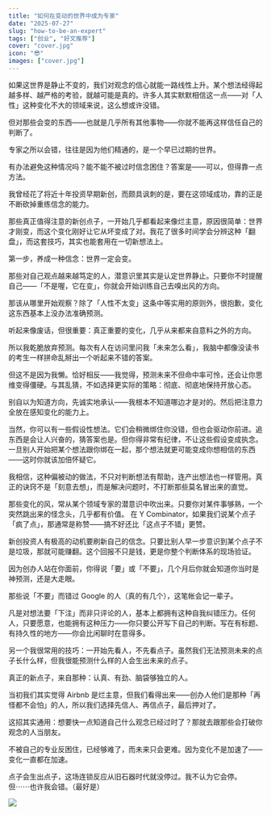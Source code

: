 ```yaml
---
title: "如何在变动的世界中成为专家"
date: "2025-07-27"
slug: "how-to-be-an-expert"
tags: ["创业", "好文推荐"]
cover: "cover.jpg"
icon: "😎"
images: ["cover.jpg"]
---
```

如果这世界是静止不变的，我们对观念的信心就能一路线性上升。某个想法经得起越多样、越严格的考验，就越可能是真的。许多人其实默默相信这一点——对「人性」这种变化不大的领域来说，这么想或许没错。



但对那些会变的东西——也就是几乎所有其他事物——你就不能再这样信任自己的判断了。



专家之所以会错，往往是因为他们精通的，是一个早已过期的世界。



有办法避免这种情况吗？能不能不被过时信念困住？答案是——可以，但得靠一点方法。



我曾经花了将近十年投资早期新创，而颇具讽刺的是，要在这领域成功，靠的正是不断砍掉重练信念的能力。



那些真正值得注意的新创点子，一开始几乎都看起来像烂主意，原因很简单：世界才刚变，而这个变化刚好让它从坏变成了对。我花了很多时间学会分辨这种「翻盘」，而这套技巧，其实也能套用在一切新想法上。



第一步，养成一种信念：世界一定会变。



那些对自己观点越来越笃定的人，潜意识里其实是认定世界静止。只要你不时提醒自己——「不是喔，它在变」，你就会开始训练自己去嗅出风的方向。



那该从哪里开始观察？除了「人性不太变」这条中等实用的原则外，很抱歉，变化这东西基本上没办法准确预测。



听起来像废话，但很重要：真正重要的变化，几乎从来都来自意料之外的方向。



所以我乾脆放弃预测。每次有人在访问里问我「未来怎么看」，我脑中都像没读书的考生一样拼命乱掰出一个听起来不错的答案。



但这不是因为我懒。恰好相反——我觉得，预测未来不但命中率可怜，还会让你思维变得僵硬。与其乱猜，不如选择更实际的策略：彻底、彻底地保持开放心态。



别自以为知道方向，先诚实地承认——我根本不知道哪边才是对的。然后把注意力全放在感知变化的能力上。



当然，你可以有一些假设性想法。它们会稍微绑住你没错，但也会驱动你前进。追东西是会让人兴奋的，猜答案也是。但你得非常有纪律，不让这些假设变成执念。
一旦别人开始把某个想法跟你绑在一起，那个想法就更可能变成你想相信的东西——这时你就该加倍怀疑它。



我相信，这种偏被动的做法，不只对判断想法有帮助，连产出想法也一样管用。真正的诀窍不是「刻意去想」，而是解决问题时，不打断那些莫名冒出来的直觉。



那些变化的风，常从某个领域专家的潜意识中吹出来。只要你对某件事够熟，一个突然跳出来的怪念头，几乎都有价值。
在 Y Combinator，如果我们说某个点子「疯了点」，那通常是称赞——搞不好还比「这点子不错」更赞。



新创投资人有极高的动机要刷新自己的信念。只要比别人早一步意识到某个点子不是垃圾，那就可能赚翻。这个回报不只是钱，更是你整个判断体系的现场验证。



因为创办人站在你面前，你得说「要」或「不要」，几个月后你就会知道你当时是神预测，还是大走眼。



那些说「不要」而错过 Google 的人（真的有几个），这笔帐会记一辈子。



凡是对想法要「下注」而非只评论的人，基本上都拥有这种自我纠错压力。任何人，只要愿意，也能拥有这种压力——你只要公开写下自己的判断。写在有标题、有持久性的地方——你会比闲聊时在意得多。



另一个我很常用的技巧：一开始先看人，不先看点子。虽然我们无法预测未来的点子长什么样，但我很能预测什么样的人会生出未来的点子。



真正的新点子，来自那种：认真、有劲、脑袋够独立的人。



当初我们其实觉得 Airbnb 是烂主意，但我们看得出来——创办人他们是那种「再怪都不会怕」的人，所以我们选择先信人、再信点子，最后押对了。



这招其实通用：想要快一点知道自己什么观念已经过时了？那就去跟那些会打破你观念的人当朋友。



不被自己的专业反困住，已经够难了，而未来只会更难。因为变化不是加速了——变化一直都在加速。



点子会生出点子，这场连锁反应从旧石器时代就没停过。我不认为它会停。
但⋯⋯也许我会错。（最好是）




![](https://prod-files-secure.s3.us-west-2.amazonaws.com/112d0858-5090-4d34-a606-b75eb8d65fd2/46476355-9cf3-4e99-9b7a-3531bc426380/1000202064.png?X-Amz-Algorithm=AWS4-HMAC-SHA256&X-Amz-Content-Sha256=UNSIGNED-PAYLOAD&X-Amz-Credential=ASIAZI2LB466VXICOLUT%2F20250826%2Fus-west-2%2Fs3%2Faws4_request&X-Amz-Date=20250826T112931Z&X-Amz-Expires=3600&X-Amz-Security-Token=IQoJb3JpZ2luX2VjEBsaCXVzLXdlc3QtMiJIMEYCIQC0ePDxcRcKwkQB9Y5ok5frqZ5UF%2BgPgz6ttR6nnmSR6wIhALk4bmquzYlZ3ABxU52D8XvAG0fh%2B0TqKHmJKAHxxY%2BEKv8DCHQQABoMNjM3NDIzMTgzODA1IgzK0PhFmikHetSP4VUq3AO9X%2B1MF7TKacTFDscVSOm8sckVP2ilE%2BzMpAKrqanuSR%2FFvgM4yBxg%2FXjnxM59vZmvxNm%2FvINkQNloUhA296r6eNbJy0TnGvt1Eixe%2FjRgq%2BIAX4p6y55uMBoWBVqZNb43nv3DnWYzhDgFLYMAU%2FGHVt%2BeCU48v%2B92cNgBc1iFczdAsiaCZ8jSpQmYeSuAvetfyJgPGiUVOFxfwAWbR0j782dcugBWv%2BMbTdw9rCRnSzwCzfLtB7Rf%2BruCjLDm6Viu9DtO7OooLXrj%2FbGczbRQChZad2HU5EtERmkeepmdCo%2Bohs3dItuAkvN8OmKzR4n5Kvh5%2B7xhJFMIOhh4JMn9rV0y9pY9fbHtat7Qp3xinKGIfEuWt7UBabQp3l%2Ba40Rql%2B2wO5s%2BAM52CW7V47HMfq6xgyt7m9DshV4WI09qq1Vxix7IFRSsyGK8te%2Fr1s91uhk09DEezndpLt%2FWus7tOSOBcHVr%2FZAX%2BQUCqn16xOuVRhzCznqe%2FXbyaErlpAhZneFJNnfpBwlTqJffcd0nbrmepKIISodLXb3609nRJ6cMBOIYaz%2FLoYECuMaXh3%2B2NmI9r9E1iO39jBdu7phrthN1%2FNzP8h0FsKFbkRiqKmvdSK%2Fhr1r7TSYUBjC6qbbFBjqkARYZNHxRpYQOaI%2FwkyAOU2yr1ftQkc%2Fg206QqUtPSnpfkhxaLQQ2fhXTvbFMnuAuxV4SIC0L8KlGOy4r7DCSBBEHi5XPIlyxvayalhU%2FJ20GnuNO0UEPs5zt4tN6dJrfw2nWv%2FV5sYQm9ZKWpdXN4VsH0nubgc5H29bZ9aiPLPmDCh3NKlB4A2ETc1i%2B9%2FOboTqppMDjhynYNzrvA8cebonU02kD&X-Amz-Signature=920cac94ede64051224e8456d6873fc86f32402ec1d9b6d48f7fc7a2ab0b82f2&X-Amz-SignedHeaders=host&x-amz-checksum-mode=ENABLED&x-id=GetObject)

